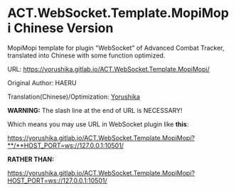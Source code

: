 # ACT.WebSocket.Template.MopiMopi Chinese Version
MopiMopi template for plugin "WebSocket" of Advanced Combat Tracker, translated into Chinese with some function optimized.

URL: https://yorushika.gitlab.io/ACT.WebSocket.Template.MopiMopi/

Original Author: HAERU

Translation(Chinese)/Optimization: [Yorushika](mailto:jeremiahshi@outlook.com)

**WARNING:** The slash line at the end of URL is NECESSARY! 

Which means you may use URL in WebSocket plugin like **this**: 

https://yorushika.gitlab.io/ACT.WebSocket.Template.MopiMopi?**/**HOST_PORT=ws://127.0.0.1:10501/

**RATHER THAN:**

https://yorushika.gitlab.io/ACT.WebSocket.Template.MopiMopi?HOST_PORT=ws://127.0.0.1:10501/